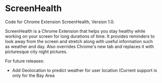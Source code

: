 # ScreenHealth

Code for Chrome Extension ScreenHealth, Version 1.0.

ScreenHealth is a Chrome Extension that helps you stay healthy while working on your screen for long durations of time. It provides reminders to look away from the screen and stretch along with useful information such as weather and day. Also overrides Chrome's new tab and replaces it with picturesque city night pictures. 

For future releases: 

- Add Geolocation to predict weather for user location (Current support is only for the Bay Area

